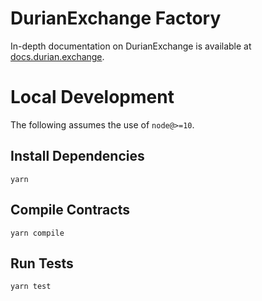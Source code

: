 # DurianExchange Factory

In-depth documentation on DurianExchange is available at [docs.durian.exchange](https://docs.durian.exchange/).

# Local Development

The following assumes the use of `node@>=10`.

## Install Dependencies

`yarn`

## Compile Contracts

`yarn compile`

## Run Tests

`yarn test`
